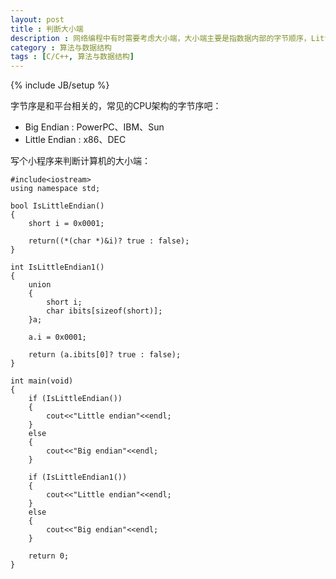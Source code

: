```yaml
---
layout: post
title : 判断大小端
description : 网络编程中有时需要考虑大小端，大小端主要是指数据内部的字节顺序，Little-Endian就是低位字节排放在内存的低地址端，高位字节排放在内存的高地址端。Big-Endian就是高位字节排放在内存的低地址端，低位字节排放在内存的高地址端(像数据流一样填充)。TCP/IP各层协议将字节序定义为Big-Endian，因此TCP/IP协议中使用的字节序通常称之为网络字节序。
category : 算法与数据结构
tags : [C/C++, 算法与数据结构]
---
```

{% include JB/setup %}

字节序是和平台相关的，常见的CPU架构的字节序吧：

* Big Endian : PowerPC、IBM、Sun
* Little Endian : x86、DEC

写个小程序来判断计算机的大小端：

    #include<iostream>
    using namespace std;

    bool IsLittleEndian()
    {
        short i = 0x0001;

        return((*(char *)&i)? true : false);
    }

    int IsLittleEndian1()
    {
        union
        {
            short i;
            char ibits[sizeof(short)];
        }a;

        a.i = 0x0001;
      
        return (a.ibits[0]? true : false);
    }

    int main(void)
    {
        if (IsLittleEndian())
        {
            cout<<"Little endian"<<endl;
        }
        else
        {
            cout<<"Big endian"<<endl;
        }

        if (IsLittleEndian1())
        {
            cout<<"Little endian"<<endl;
        }
        else
        {
            cout<<"Big endian"<<endl;
        }

        return 0;
    }


